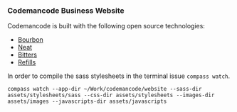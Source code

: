 ### Codemancode Business Website

Codemancode is built with the following open source technologies:

* [Bourbon](http://bourbon.io)
* [Neat](http://neat.bourbon.io/)
* [Bitters](http://bitters.bourbon.io/)
* [Refills](http://refills.bourbon.io/)

In order to compile the sass stylesheets in the terminal issue `compass watch`.

    compass watch --app-dir ~/Work/codemancode/website --sass-dir assets/stylesheets/sass --css-dir assets/stylesheets --images-dir assets/images --javascripts-dir assets/javascripts
